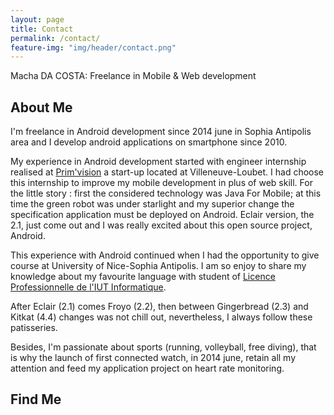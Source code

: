 ```yaml
---
layout: page
title: Contact
permalink: /contact/
feature-img: "img/header/contact.png"
---
```



Macha DA COSTA: Freelance in Mobile & Web development

## About Me
I'm freelance in Android development since 2014 june in Sophia Antipolis area and I develop android applications on smartphone since 2010.

My experience in Android development started with engineer internship realised at  [Prim'vision](https://www.primvision.com/) a start-up located at Villeneuve-Loubet. I had choose this internship to improve my mobile development in plus of web skill. For the little story : first the considered technology was Java For Mobile; at this time the green robot was under starlight and my superior change the specification application must be deployed on Android. Eclair version, the 2.1, just come out and I was really excited about this open source project, Android.

This experience with Android continued when I had the opportunity to give course at University of Nice-Sophia Antipolis. I am so enjoy to share my knowledge about my favourite language with student of [Licence Professionnelle de l'IUT Informatique](http://lpsil.unice.fr/doku.php).

After Eclair (2.1) comes Froyo (2.2), then between Gingerbread (2.3) and Kitkat (4.4) changes was not chill out, nevertheless, I always follow these patisseries.

Besides, I'm passionate about sports (running, volleyball, free diving), that is why the launch of first connected watch, in 2014 june, retain all my attention and feed my application project on heart rate monitoring.

## Find Me





<a href="https://www.facebook.com/{{ site.theme.facebook }}" title="{{ site.theme.str_follow_on }} Facebook">
<i class="fa fa-fw fa-facebook"></i>
</a>
<a href="https://github.com/{{ site.theme.github }}" title="{{ site.theme.str_follow_on }} GitHub">
<i class="fa fa-fw fa-github"></i>
</a>
<a href="{{ site.theme.linkedin }}" title="{{ site.theme.str_follow_on }} LinkedIn">
<i class="fa fa-fw fa-linkedin"></i>
</a>
<a href="https://twitter.com/{{ site.theme.twitter }}" title="{{ site.theme.str_follow_on }} Twitter">
<i class="fa fa-fw fa-twitter"></i>
</a>
<a href="mailto:{{ site.theme.email_address }}" title="{{ site.theme.str_email }}">
<i class="fa fa-fw fa-envelope"></i>
</a>


